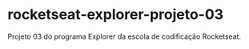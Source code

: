 # rocketseat-explorer-projeto-03
Projeto 03 do programa Explorer da escola de codificação Rocketseat.
